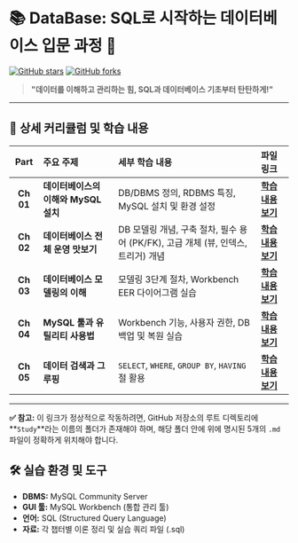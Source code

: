 # 📚 DataBase: SQL로 시작하는 데이터베이스 입문 과정 🚀

[![GitHub stars](https://img.shields.io/github/stars/parksuejin1026/DataBase?style=social)](https://github.com/parksuejin1026/DataBase/stargazers)
[![GitHub forks](https://img.shields.io/github/forks/parksuejin1026/DataBase?style=social)](https://github.com/parksuejin1026/DataBase/network/members)

> **"데이터를 이해하고 관리하는 힘, SQL과 데이터베이스 기초부터 탄탄하게!"**

---

## 📖 상세 커리큘럼 및 학습 내용

| Part | 주요 주제 | 세부 학습 내용 | 파일 링크 |
| :---: | :--- | :--- | :--- |
| **Ch 01** | **데이터베이스의 이해와 MySQL 설치** | DB/DBMS 정의, RDBMS 특징, MySQL 설치 및 환경 설정 | **[학습 내용 보기](Study/CH01.md)** |
| **Ch 02** | **데이터베이스 전체 운영 맛보기** | DB 모델링 개념, 구축 절차, 필수 용어 (PK/FK), 고급 개체 (뷰, 인덱스, 트리거) 개념 | **[학습 내용 보기](Study/CH02)** |
| **Ch 03** | **데이터베이스 모델링의 이해** | 모델링 3단계 절차, Workbench EER 다이어그램 실습 | **[학습 내용 보기](Study/CH03)** |
| **Ch 04** | **MySQL 툴과 유틸리티 사용법** | Workbench 기능, 사용자 권한, DB 백업 및 복원 실습 | **[학습 내용 보기](Study/CH04)** |
| **Ch 05** | **데이터 검색과 그루핑** | `SELECT`, `WHERE`, `GROUP BY`, `HAVING` 절 활용 | **[학습 내용 보기](Study/CH05)** |

---

**✅ 참고:** 이 링크가 정상적으로 작동하려면, GitHub 저장소의 루트 디렉토리에 **`Study`**라는 이름의 폴더가 존재해야 하며, 해당 폴더 안에 위에 명시된 5개의 `.md` 파일이 정확하게 위치해야 합니다.

## 🛠️ 실습 환경 및 도구

* **DBMS:** MySQL Community Server
* **GUI 툴:** MySQL Workbench (통합 관리 툴)
* **언어:** SQL (Structured Query Language)
* **자료:** 각 챕터별 이론 정리 및 실습 쿼리 파일 (.sql)
